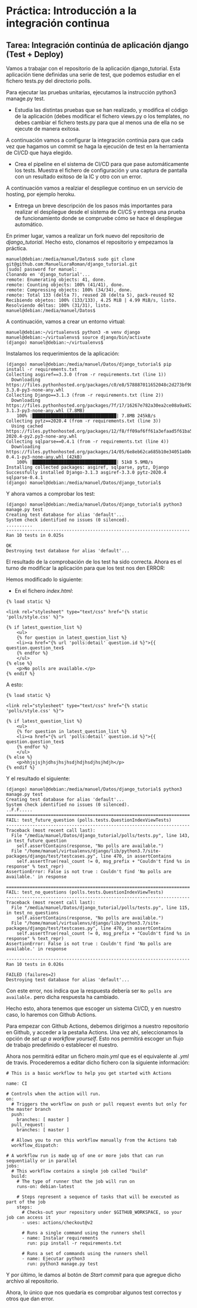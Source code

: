 # Práctica: Introducción a la integración continua 

## Tarea: Integración continúa de aplicación django (Test + Deploy)


Vamos a trabajar con el repositorio de la aplicación django_tutorial. Esta 
aplicación tiene definidas una serie de test, que podemos estudiar en el 
fichero tests.py del directorio polls.

Para ejecutar las pruebas unitarias, ejecutamos la instrucción 
python3 manage.py test.

* Estudia las distintas pruebas que se han realizado, y modifica el código de 
la aplicación (debes modificar el fichero views.py o los templates, no debes 
cambiar el fichero tests.py para que al menos una de ella no se ejecute de 
manera exitosa.

A continuación vamos a configurar la integración continúa para que cada vez 
que hagamos un commit se haga la ejecución de test en la herramienta de CI/CD 
que haya elegido.

* Crea el pipeline en el sistema de CI/CD para que pase automáticamente los 
tests. Muestra el fichero de configuración y una captura de pantalla con un 
resultado exitoso de la IC y otro con un error.

A continuación vamos a realziar el despliegue continuo en un servicio de 
hosting, por ejemplo heroku.

* Entrega un breve descripción de los pasos más importantes para realizar el 
despliegue desde el sistema de CI/CS y entrega una prueba de funcionamiento 
donde se compruebe cómo se hace el despliegue automático.


En primer lugar, vamos a realizar un fork nuevo del repositorio de 
_django_tutorial_. Hecho esto, clonamos el repositorio y empezamos la práctica.

```
manuel@debian:/media/manuel/Datos$ sudo git clone git@github.com:ManuelLoraRoman/django_tutorial.git
[sudo] password for manuel: 
Clonando en 'django_tutorial'...
remote: Enumerating objects: 41, done.
remote: Counting objects: 100% (41/41), done.
remote: Compressing objects: 100% (34/34), done.
remote: Total 133 (delta 7), reused 28 (delta 5), pack-reused 92
Recibiendo objetos: 100% (133/133), 4.25 MiB | 4.99 MiB/s, listo.
Resolviendo deltas: 100% (31/31), listo.
manuel@debian:/media/manuel/Datos$
```

A continuación, vamos a crear un entorno virtual:

```
manuel@debian:~/virtualenvs$ python3 -m venv django
manuel@debian:~/virtualenvs$ source django/bin/activate
(django) manuel@debian:~/virtualenvs$ 
```

Instalamos los requerimientos de la aplicación:

```
(django) manuel@debian:/media/manuel/Datos/django_tutorial$ pip install -r requirements.txt 
Collecting asgiref==3.3.0 (from -r requirements.txt (line 1))
  Downloading https://files.pythonhosted.org/packages/c0/e8/578887011652048c2d273bf98839a11020891917f3aa638a0bc9ac04d653/asgiref-3.3.0-py3-none-any.whl
Collecting Django==3.1.3 (from -r requirements.txt (line 2))
  Downloading https://files.pythonhosted.org/packages/7f/17/16267e782a30ea2ce08a9a452c1db285afb0ff226cfe3753f484d3d65662/Django-3.1.3-py3-none-any.whl (7.8MB)
    100% |████████████████████████████████| 7.8MB 245kB/s 
Collecting pytz==2020.4 (from -r requirements.txt (line 3))
  Using cached https://files.pythonhosted.org/packages/12/f8/ff09af6ff61a3efaad5f61ba5facdf17e7722c4393f7d8a66674d2dbd29f/pytz-2020.4-py2.py3-none-any.whl
Collecting sqlparse==0.4.1 (from -r requirements.txt (line 4))
  Downloading https://files.pythonhosted.org/packages/14/05/6e8eb62ca685b10e34051a80d7ea94b7137369d8c0be5c3b9d9b6e3f5dae/sqlparse-0.4.1-py3-none-any.whl (42kB)
    100% |████████████████████████████████| 51kB 5.9MB/s 
Installing collected packages: asgiref, sqlparse, pytz, Django
Successfully installed Django-3.1.3 asgiref-3.3.0 pytz-2020.4 sqlparse-0.4.1
(django) manuel@debian:/media/manuel/Datos/django_tutorial$ 
```

Y ahora vamos a comprobar los test:

```
(django) manuel@debian:/media/manuel/Datos/django_tutorial$ python3 manage.py test
Creating test database for alias 'default'...
System check identified no issues (0 silenced).
..........
----------------------------------------------------------------------
Ran 10 tests in 0.025s

OK
Destroying test database for alias 'default'...
```

El resultado de la comprobación de los test ha sido correcta. Ahora es el turno
de modificar la aplicación para que los test nos den ERROR:

Hemos modificado lo siguiente:

* En el fichero _index.html_:

```
{% load static %}

<link rel="stylesheet" type="text/css" href="{% static 'polls/style.css' %}">

{% if latest_question_list %}
    <ul>
    {% for question in latest_question_list %}
    <li><a href="{% url 'polls:detail' question.id %}">{{ question.question_tex$
    {% endfor %}
    </ul>
{% else %}
    <p>No polls are available.</p>
{% endif %}
```

A esto:

```
{% load static %}

<link rel="stylesheet" type="text/css" href="{% static 'polls/style.css' %}">

{% if latest_question_list %}
    <ul>
    {% for question in latest_question_list %}
    <li><a href="{% url 'polls:detail' question.id %}">{{ question.question_tex$
    {% endfor %}
    </ul>
{% else %}
    <p>hhjsjsjhjdhsjhsjhsdjhdjhsdjhsjhdjh</p>
{% endif %}
```

Y el resultado el siguiente:

```
(django) manuel@debian:/media/manuel/Datos/django_tutorial$ python3 manage.py test
Creating test database for alias 'default'...
System check identified no issues (0 silenced).
..F.F.....
======================================================================
FAIL: test_future_question (polls.tests.QuestionIndexViewTests)
----------------------------------------------------------------------
Traceback (most recent call last):
  File "/media/manuel/Datos/django_tutorial/polls/tests.py", line 143, in test_future_question
    self.assertContains(response, "No polls are available.")
  File "/home/manuel/virtualenvs/django/lib/python3.7/site-packages/django/test/testcases.py", line 470, in assertContains
    self.assertTrue(real_count != 0, msg_prefix + "Couldn't find %s in response" % text_repr)
AssertionError: False is not true : Couldn't find 'No polls are available.' in response

======================================================================
FAIL: test_no_questions (polls.tests.QuestionIndexViewTests)
----------------------------------------------------------------------
Traceback (most recent call last):
  File "/media/manuel/Datos/django_tutorial/polls/tests.py", line 115, in test_no_questions
    self.assertContains(response, "No polls are available.")
  File "/home/manuel/virtualenvs/django/lib/python3.7/site-packages/django/test/testcases.py", line 470, in assertContains
    self.assertTrue(real_count != 0, msg_prefix + "Couldn't find %s in response" % text_repr)
AssertionError: False is not true : Couldn't find 'No polls are available.' in response

----------------------------------------------------------------------
Ran 10 tests in 0.026s

FAILED (failures=2)
Destroying test database for alias 'default'...
```

Con este error, nos indica que la respuesta debería ser 
```No polls are available.``` pero dicha respuesta ha cambiado.

Hecho esto, ahora tenemos que escoger un sistema CI/CD, y en nuestro caso, 
lo haremos con Github Actions.

Para empezar con Github Actions, debemos dirigirnos a nuestro repositorio en
Github, y acceder a la pestaña Actions. Una vez ahí, seleccionamos
la opción de _set up a workflow yourself_. Esto nos permitirá escoger un flujo
de trabajo predefinido o establecer el nuestro.

Ahora nos permitirá editar un fichero _main.yml_ que es el equivalente al 
_.yml_ de travis. Procederemos a editar dicho fichero con la siguiente 
información:

```
# This is a basic workflow to help you get started with Actions

name: CI

# Controls when the action will run. 
on:
  # Triggers the workflow on push or pull request events but only for the master branch
  push:
    branches: [ master ]
  pull_request:
    branches: [ master ]

  # Allows you to run this workflow manually from the Actions tab
  workflow_dispatch:

# A workflow run is made up of one or more jobs that can run sequentially or in parallel
jobs:
  # This workflow contains a single job called "build"
  build:
    # The type of runner that the job will run on
    runs-on: debian-latest

    # Steps represent a sequence of tasks that will be executed as part of the job
    steps:
      # Checks-out your repository under $GITHUB_WORKSPACE, so your job can access it
      - uses: actions/checkout@v2

      # Runs a single command using the runners shell
      - name: Instalar requirements
        run: pip install -r requirements.txt

      # Runs a set of commands using the runners shell
      - name: Ejecutar python3
        run: python3 manage.py test
```

Y por último, le damos al botón de _Start commit_ para que agregue dicho 
archivo al repositorio.

Ahora, lo único que nos quedaría es comprobar algunos test correctos y otros que
dan error.
